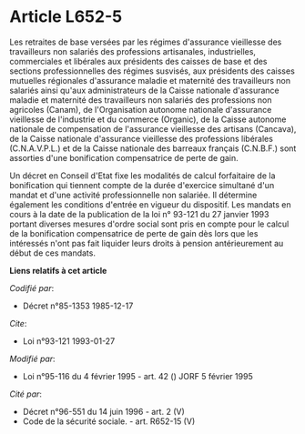 # Article L652-5

Les retraites de base versées par les régimes d'assurance vieillesse des travailleurs non salariés des professions
artisanales, industrielles, commerciales et libérales aux présidents des caisses de base et des sections professionnelles des
régimes susvisés, aux présidents des caisses mutuelles régionales d'assurance maladie et maternité des travailleurs non
salariés ainsi qu'aux administrateurs de la Caisse nationale d'assurance maladie et maternité des travailleurs non salariés
des professions non agricoles (Canam), de l'Organisation autonome nationale d'assurance vieillesse de l'industrie et du
commerce (Organic), de la Caisse autonome nationale de compensation de l'assurance vieillesse des artisans (Cancava), de la
Caisse nationale d'assurance vieillesse des professions libérales (C.N.A.V.P.L.) et de la Caisse nationale des barreaux
français (C.N.B.F.) sont assorties d'une bonification compensatrice de perte de gain.

Un décret en Conseil d'Etat fixe les modalités de calcul forfaitaire de la bonification qui tiennent compte de la durée
d'exercice simultané d'un mandat et d'une activité professionnelle non salariée. Il détermine également les conditions
d'entrée en vigueur du dispositif. Les mandats en cours à la date de la publication de la loi n° 93-121 du 27 janvier 1993
portant diverses mesures d'ordre social sont pris en compte pour le calcul de la bonification compensatrice de perte de gain
dès lors que les intéressés n'ont pas fait liquider leurs droits à pension antérieurement au début de ces mandats.

**Liens relatifs à cet article**

_Codifié par_:

  - Décret n°85-1353 1985-12-17

_Cite_:

  - Loi n°93-121 1993-01-27

_Modifié par_:

  - Loi n°95-116 du 4 février 1995 - art. 42 () JORF 5 février 1995

_Cité par_:

  - Décret n°96-551 du 14 juin 1996 - art. 2 (V)
  - Code de la sécurité sociale. - art. R652-15 (V)
